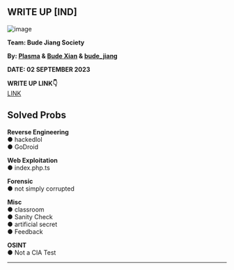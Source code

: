 ## WRITE UP [IND]  

![image](https://github.com/PlasmaRing/CTF-WRITE-UP/assets/92077284/cb9d4c88-cbb5-4537-a0a5-49d258d07c26)




**Team: Bude Jiang Society**  

**By: [Plasma](https://github.com/PlasmaRing) & [Bude Xian]() & [bude_jiang]()**   

**DATE: 02 SEPTEMBER 2023**  

**WRITE UP LINK👇**  
[LINK](https://github.com/PlasmaRing/CTF-WRITE-UP/blob/fb89747886780a0696dc36643f1d4a219380a33e/COMPFEST15%202023/FILE/COMPFEST15_Bude%20Jiang%20Society.pdf)

## Solved Probs

**Reverse Engineering**  
● hackedlol  
● GoDroid  
  
**Web Exploitation**  
● index.php.ts  

**Forensic**  
● not simply corrupted  

**Misc**  
● classroom  
● Sanity Check  
● artificial secret  
● Feedback  

**OSINT**  
● Not a CIA Test  

---
# 
